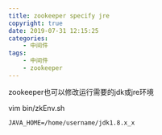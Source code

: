 ```yaml
---
title: zookeeper specify jre
copyright: true
date: 2019-07-31 12:15:25
categories:
    - 中间件
tags:
    - 中间件
    - zookeeper
---
```

zookeeper也可以修改运行需要的jdk或jre环境

<!-- more -->

vim bin/zkEnv.sh
```
JAVA_HOME=/home/username/jdk1.8.x_x
```
